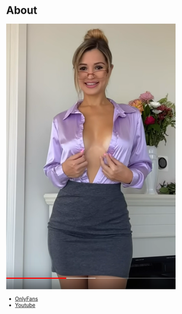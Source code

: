 # About

![valentina](title.png)

* [OnlyFans](https://onlyfans.com/valentina_victoria)
* [Youtube](https://www.youtube.com/@ValentinaVictoria)

